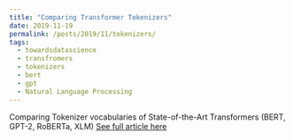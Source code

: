 ```yaml
---
title: "Comparing Transformer Tokenizers"
date: 2019-11-19
permalink: /posts/2019/11/tokenizers/
tags:
  - towardsdatascience
  - transfromers
  - tokenizers
  - bert
  - gpt
  - Natural Language Processing
---
```


Comparing Tokenizer vocabularies of State-of-the-Art Transformers (BERT, GPT-2, RoBERTa, XLM)
[See full article here](https://towardsdatascience.com/comparing-transformer-tokenizers-686307856955?source=friends_link&sk=cbca1b29cdb9516099a520df9eb1e122)